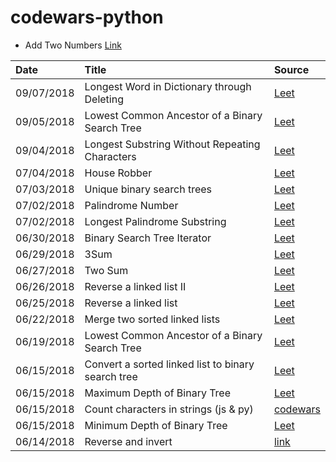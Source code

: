 # codewars-python

- Add Two Numbers [Link](https://leetcode.com/problems/add-two-numbers/description/)


| Date | Title | Source |
|:--|:--|:--|
| 09/07/2018 | Longest Word in Dictionary through Deleting |[Leet](https://leetcode.com/problems/longest-word-in-dictionary-through-deleting/description/)|
| 09/05/2018 | Lowest Common Ancestor of a Binary Search Tree |[Leet](https://leetcode.com/problems/lowest-common-ancestor-of-a-binary-search-tree/description/)|
| 09/04/2018 | Longest Substring Without Repeating Characters |[Leet](https://leetcode.com/problems/longest-substring-without-repeating-characters/description/)|
| 07/04/2018 | House Robber |[Leet](https://leetcode.com/problems/house-robber/description/)|
| 07/03/2018 | Unique binary search trees |[Leet](https://leetcode.com/problems/unique-binary-search-trees/description/)|
| 07/02/2018 | Palindrome Number|[Leet](https://leetcode.com/problems/palindrome-number/description/)|
| 07/02/2018 | Longest Palindrome Substring|[Leet](https://leetcode.com/problems/longest-palindromic-substring/description/)|
| 06/30/2018 | Binary Search Tree Iterator|[Leet](https://leetcode.com/problems/binary-search-tree-iterator/description/)|
| 06/29/2018 | 3Sum|[Leet](https://leetcode.com/problems/3sum/description/)|
| 06/27/2018 | Two Sum|[Leet](https://leetcode.com/problems/two-sum/description/)|
| 06/26/2018 | Reverse a linked list II|[Leet](https://leetcode.com/problems/reverse-linked-list-ii/description/)|
| 06/25/2018 | Reverse a linked list |[Leet](https://leetcode.com/problems/reverse-linked-list/description/)|
| 06/22/2018 | Merge two sorted linked lists |[Leet](https://leetcode.com/problems/merge-two-sorted-lists/description/)|
| 06/19/2018 | Lowest Common Ancestor of a Binary Search Tree |[Leet](https://leetcode.com/problems/lowest-common-ancestor-of-a-binary-search-tree/description/)|
| 06/15/2018 | Convert a sorted linked list to binary search tree |[Leet](https://leetcode.com/problems/convert-sorted-list-to-binary-search-tree/description/)|
| 06/15/2018 | Maximum Depth of Binary Tree |[Leet](https://leetcode.com/problems/maximum-depth-of-binary-tree/description/)|
| 06/15/2018 | Count characters in strings (js & py) |[codewars](https://www.codewars.com/kata/count-characters-in-your-string/train/javascript)|
| 06/15/2018 | Minimum Depth of Binary Tree  |[Leet](https://leetcode.com/problems/minimum-depth-of-binary-tree/description/)|
| 06/14/2018 | Reverse and invert  |[link](https://www.codewars.com/kata/reverse-and-invert/train/python)|
